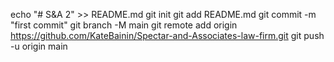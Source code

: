 echo "# S&A 2" >> README.md
git init
git add README.md
git commit -m "first commit"
git branch -M main
git remote add origin https://github.com/KateBainin/Spectar-and-Associates-law-firm.git
git push -u origin main